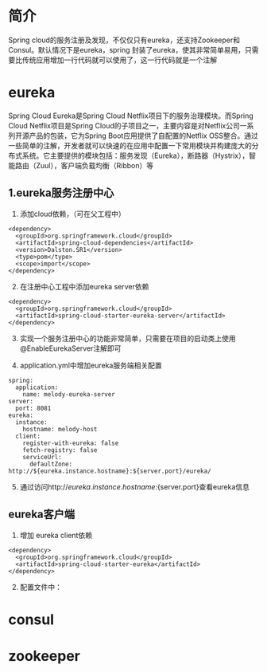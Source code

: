 # 简介
Spring cloud的服务注册及发现，不仅仅只有eureka，还支持Zookeeper和Consul。默认情况下是eureka，spring 封装了eureka，使其非常简单易用，只需要比传统应用增加一行代码就可以使用了，这一行代码就是一个注解
# eureka
Spring Cloud Eureka是Spring Cloud Netflix项目下的服务治理模块。而Spring Cloud Netflix项目是Spring Cloud的子项目之一，主要内容是对Netflix公司一系列开源产品的包装，它为Spring Boot应用提供了自配置的Netflix OSS整合。通过一些简单的注解，开发者就可以快速的在应用中配置一下常用模块并构建庞大的分布式系统。它主要提供的模块包括：服务发现（Eureka），断路器（Hystrix），智能路由（Zuul），客户端负载均衡（Ribbon）等

## 1.eureka服务注册中心
1. 添加cloud依赖，（可在父工程中）
```
<dependency>
  <groupId>org.springframework.cloud</groupId>
  <artifactId>spring-cloud-dependencies</artifactId>
  <version>Dalston.SR1</version>
  <type>pom</type>
  <scope>import</scope>
</dependency>
```
2. 在注册中心工程中添加eureka server依赖
```
<dependency>
  <groupId>org.springframework.cloud</groupId>
  <artifactId>spring-cloud-starter-eureka-server</artifactId>
</dependency>
```
3. 实现一个服务注册中心的功能非常简单，只需要在项目的启动类上使用@EnableEurekaServer注解即可

4. application.yml中增加eureka服务端相关配置  
```
spring:  
  application:  
    name: melody-eureka-server  
server:  
  port: 8081  
eureka:  
  instance:  
    hostname: melody-host  
  client:  
    register-with-eureka: false  
    fetch-registry: false  
    serviceUrl: 
      defaultZone: http://${eureka.instance.hostname}:${server.port}/eureka/
```    
5. 通过访问http://${eureka.instance.hostname}:${server.port}查看eureka信息

## eureka客户端
1. 增加 eureka client依赖
```
<dependency>
  <groupId>org.springframework.cloud</groupId>
  <artifactId>spring-cloud-starter-eureka</artifactId>
</dependency>
```
2. 配置文件中：



# consul
# zookeeper
